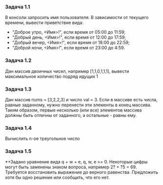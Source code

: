 ### Задача 1.1
В консоли запросить имя пользователя. В зависимости от текущего времени, вывести приветствие вида:
* "Доброе утро, <Имя>!", если время от 05:00 до 11:59; 
* "Добрый день, <Имя>!", если время от 12:00 до 17:59; 
* "Добрый вечер, <Имя>!", если время от 18:00 до 22:59; 
* "Доброй ночи, <Имя>!", если время от 23:00 до 4:59.
### Задача 1.2
Дан массив двоичных чисел, например [1,1,0,1,1,1], вывести максимальное количество подряд идущих 1
### Задача 1.3
Дан массив nums = [3,2,2,3] и число val = 3. Если в массиве есть числа, равные заданному, нужно перенести эти элементы в конец массива. Таким образом, первые несколько (или все) элементов массива должны быть отличны от заданного, а остальные - равны ему.
### Задача 1.4
Вычислить n-ое треугольное число
### Задача 1.5
*+Задано уравнение вида q + w = e, q, w, e >= 0. Некоторые цифры могут быть заменены знаком вопроса, например 2? + ?5 = 69. Требуется восстановить выражение до верного равенства. Предложить хотя бы одно решение или сообщить, что его нет.

